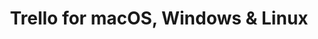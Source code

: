 ---
name: Trello
url: 'https://trello.com'
category: Business
title: 'Trello for macOS, Windows & Linux'
key: trello

---